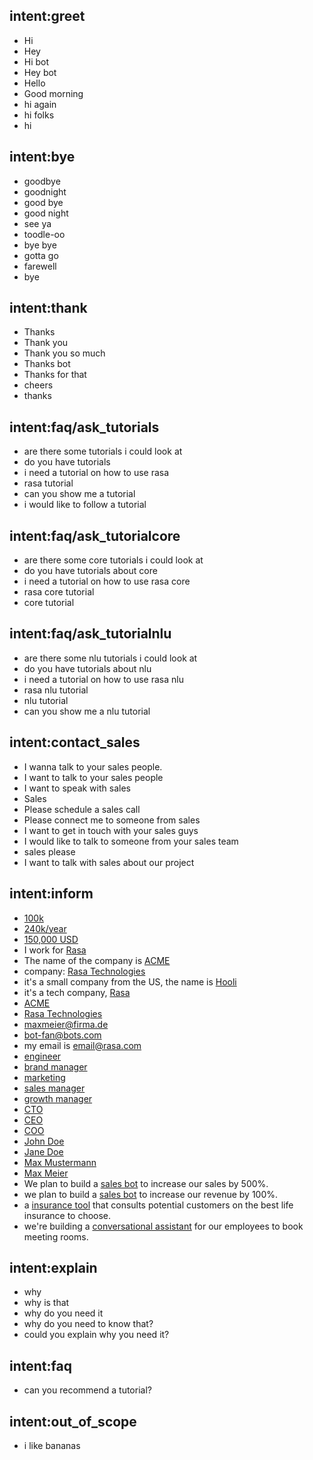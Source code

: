 ## intent:greet
- Hi
- Hey
- Hi bot
- Hey bot
- Hello
- Good morning
- hi again
- hi folks
- hi

## intent:bye
- goodbye
- goodnight
- good bye
- good night
- see ya
- toodle-oo
- bye bye
- gotta go
- farewell
- bye

## intent:thank
- Thanks
- Thank you
- Thank you so much
- Thanks bot
- Thanks for that
- cheers
- thanks

## intent:faq/ask_tutorials
- are there some tutorials i could look at
- do you have tutorials
- i need a tutorial on how to use rasa
- rasa tutorial
- can you show me a tutorial
- i would like to follow a tutorial

## intent:faq/ask_tutorialcore
- are there some core tutorials i could look at
- do you have tutorials about core
- i need a tutorial on how to use rasa core
- rasa core tutorial
- core tutorial

## intent:faq/ask_tutorialnlu
- are there some nlu tutorials i could look at
- do you have tutorials about nlu
- i need a tutorial on how to use rasa nlu
- rasa nlu tutorial
- nlu tutorial
- can you show me a nlu tutorial

## intent:contact_sales
- I wanna talk to your sales people.
- I want to talk to your sales people
- I want to speak with sales
- Sales
- Please schedule a sales call
- Please connect me to someone from sales
- I want to get in touch with your sales guys
- I would like to talk to someone from your sales team
- sales please
- I want to talk with sales about our project

## intent:inform
- [100k](budget)
- [240k/year](budget)
- [150,000 USD](budget)
- I work for [Rasa](company)
- The name of the company is [ACME](company)
- company: [Rasa Technologies](company)
- it's a small company from the US, the name is [Hooli](company)
- it's a tech company, [Rasa](company)
- [ACME](company)
- [Rasa Technologies](company)
- [maxmeier@firma.de](business_email)
- [bot-fan@bots.com](business_email)
- my email is [email@rasa.com](business_email)
- [engineer](job_function)
- [brand manager](job_function)
- [marketing](job_function)
- [sales manager](job_function)
- [growth manager](job_function)
- [CTO](job_function)
- [CEO](job_function)
- [COO](job_function)
- [John Doe](person_name)
- [Jane Doe](person_name)
- [Max Mustermann](person_name)
- [Max Meier](person_name)
- We plan to build a [sales bot](use_case) to increase our sales by 500%.
- we plan to build a [sales bot](use_case) to increase our revenue by 100%.
- a [insurance tool](use_case) that consults potential customers on the best life insurance to choose.
- we're building a [conversational assistant](use_case) for our employees to book meeting rooms.

## intent:explain
- why
- why is that
- why do you need it
- why do you need to know that?
- could you explain why you need it?

## intent:faq
- can you recommend a tutorial?

## intent:out_of_scope
- i like bananas
